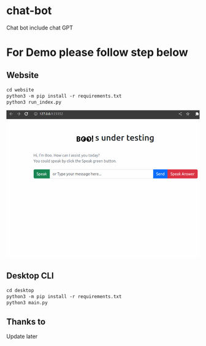# chat-bot
Chat bot include chat GPT


# For Demo please follow step below

## Website

```
cd website
python3 -m pip install -r requirements.txt
python3 run_index.py
```


![alt demo](img/demo.png)

## Desktop CLI

```
cd desktop
python3 -m pip install -r requirements.txt
python3 main.py
```


## Thanks to
Update later